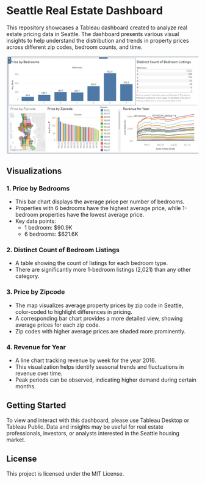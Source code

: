 # Seattle Real Estate Dashboard

This repository showcases a Tableau dashboard created to analyze real estate pricing data in Seattle. The dashboard presents various visual insights to help understand the distribution and trends in property prices across different zip codes, bedroom counts, and time.

![Seattle Real Estate Dashboard](images/Housing_Prices_Seattle_Dashboard.png)

## Visualizations

### 1. Price by Bedrooms
- This bar chart displays the average price per number of bedrooms.
- Properties with 6 bedrooms have the highest average price, while 1-bedroom properties have the lowest average price.
- Key data points:
  - 1 bedroom: $90.9K
  - 6 bedrooms: $621.6K

### 2. Distinct Count of Bedroom Listings
- A table showing the count of listings for each bedroom type.
- There are significantly more 1-bedroom listings (2,021) than any other category.

### 3. Price by Zipcode
- The map visualizes average property prices by zip code in Seattle, color-coded to highlight differences in pricing.
- A corresponding bar chart provides a more detailed view, showing average prices for each zip code.
- Zip codes with higher average prices are shaded more prominently.

### 4. Revenue for Year
- A line chart tracking revenue by week for the year 2016.
- This visualization helps identify seasonal trends and fluctuations in revenue over time.
- Peak periods can be observed, indicating higher demand during certain months.

## Getting Started

To view and interact with this dashboard, please use Tableau Desktop or Tableau Public. Data and insights may be useful for real estate professionals, investors, or analysts interested in the Seattle housing market.

## License

This project is licensed under the MIT License.
